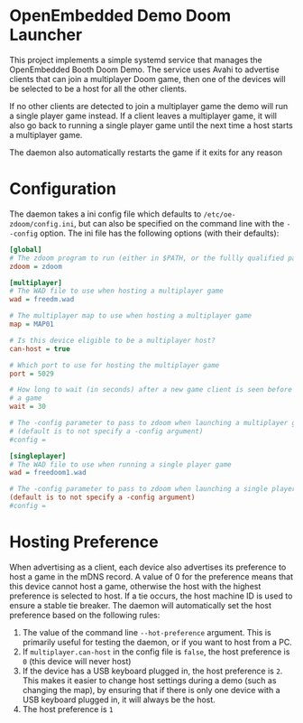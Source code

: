 # OpenEmbedded Demo Doom Launcher

This project implements a simple systemd service that manages the OpenEmbedded
Booth Doom Demo. The service uses Avahi to advertise clients that can join a
multiplayer Doom game, then one of the devices will be selected to be a host
for all the other clients.

If no other clients are detected to join a multiplayer game the demo will run a
single player game instead. If a client leaves a multiplayer game, it will also
go back to running a single player game until the next time a host starts a
multiplayer game.

The daemon also automatically restarts the game if it exits for any reason

# Configuration

The daemon takes a ini config file which defaults to
`/etc/oe-zdoom/config.ini`, but can also be specified on the command line with
the `--config` option. The ini file has the following options (with their defaults):

```ini
[global]
# The zdoom program to run (either in $PATH, or the fullly qualified path)
zdoom = zdoom

[multiplayer]
# The WAD file to use when hosting a multiplayer game
wad = freedm.wad

# The multiplayer map to use when hosting a multiplayer game
map = MAP01

# Is this device eligible to be a multiplayer host?
can-host = true

# Which port to use for hosting the multiplayer game
port = 5029

# How long to wait (in seconds) after a new game client is seen before hosting
# a game
wait = 30

# The -config parameter to pass to zdoom when launching a multiplayer game
# (default is to not specify a -config argument)
#config =

[singleplayer]
# The WAD file to use when running a single player game
wad = freedoom1.wad

# The -config parameter to pass to zdoom when launching a single player game #
(default is to not specify a -config argument)
#config =
```

# Hosting Preference

When advertising as a client, each device also advertises its preference to
host a game in the mDNS record. A value of 0 for the preference means that this
device cannot host a game, otherwise the host with the highest preference is
selected to host. If a tie occurs, the host machine ID is used to ensure a
stable tie breaker. The daemon will automatically set the host preference based
on the following rules:
1. The value of the command line `--hot-preference` argument. This is primarily
   useful for testing the daemon, or if you want to host from a PC.
2. If `multiplayer.can-host` in the config file is `false`, the host
   preference is `0` (this device will never host)
2. If the device has a USB keyboard plugged in, the host preference is `2`.
   This makes it easier to change host settings during a demo (such as changing
   the map), by ensuring that if there is only one device with a USB keyboard
   plugged in, it will always be the host.
3. The host preference is `1`
